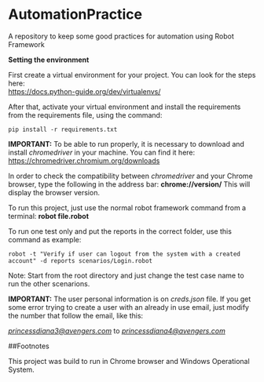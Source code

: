 # AutomationPractice
A repository to keep some good practices for automation using Robot Framework

<b>Setting the environment</b>

First create a virtual environment for your project. You can look for the steps here:<br>
https://docs.python-guide.org/dev/virtualenvs/

After that, activate your virtual environment and install the requirements from the requirements file, using the command:
```
pip install -r requirements.txt
```

<b>IMPORTANT:</b> To be able to run properly, it is necessary to download and install *chromedriver* in your machine.
You can find it here: https://chromedriver.chromium.org/downloads

In order to check the compatibility between *chromedriver* and your Chrome browser, type the following in the address bar: <b>chrome://version/</b> This will display the browser version.


To run this project, just use the normal robot framework command from a terminal:
<b>robot file.robot</b>

To run one test only and put the reports in the correct folder, use this command as example:

```
robot -t "Verify if user can logout from the system with a created account" -d reports scenarios/Login.robot
```

Note: Start from the root directory and just change the test case name to run the other scenarions.

<b>IMPORTANT:</b> The user personal information is on *creds.json* file. If you get some error trying to create a user with an already in use email, just modify the number that follow the email, like this:

*princessdiana3@avengers.com* to *princessdiana4@avengers.com*

##Footnotes

This project was build to run in Chrome browser and Windows Operational System.